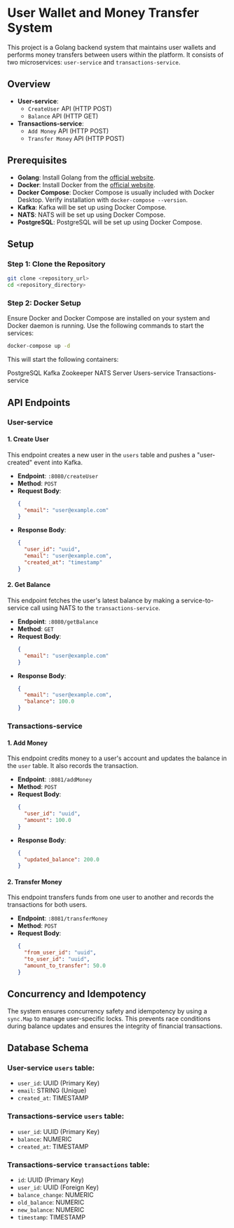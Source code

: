 # User Wallet and Money Transfer System

This project is a Golang backend system that maintains user wallets and performs money transfers between users within the platform. It consists of two microservices: `user-service` and `transactions-service`.

## Overview

- **User-service**:
    - `CreateUser` API (HTTP POST)
    - `Balance` API (HTTP GET)
- **Transactions-service**:
    - `Add Money` API (HTTP POST)
    - `Transfer Money` API (HTTP POST)

## Prerequisites

- **Golang**: Install Golang from the [official website](https://golang.org/dl/).
- **Docker**: Install Docker from the [official website](https://www.docker.com/products/docker-desktop).
- **Docker Compose**: Docker Compose is usually included with Docker Desktop. Verify installation with `docker-compose --version`.
- **Kafka**: Kafka will be set up using Docker Compose.
- **NATS**: NATS will be set up using Docker Compose.
- **PostgreSQL**: PostgreSQL will be set up using Docker Compose.

## Setup

### Step 1: Clone the Repository

```bash
git clone <repository_url>
cd <repository_directory>
```

### Step 2: Docker Setup
Ensure Docker and Docker Compose are installed on your system and Docker daemon is running. Use the following commands to start the services:
```bash
docker-compose up -d
```
This will start the following containers:

PostgreSQL
Kafka
Zookeeper
NATS Server
Users-service
Transactions-service


## API Endpoints

### User-service

#### 1. Create User
This endpoint creates a new user in the `users` table and pushes a "user-created" event into Kafka.
- **Endpoint**: `:8080/createUser`
- **Method**: `POST`
- **Request Body**:
  ```json
  {
    "email": "user@example.com"
  }
  ```
- **Response Body**:
  ```json
  {
    "user_id": "uuid",
    "email": "user@example.com",
    "created_at": "timestamp"
  }
  ```

#### 2. Get Balance
This endpoint fetches the user's latest balance by making a service-to-service call using NATS to the `transactions-service`.
- **Endpoint**: `:8080/getBalance`
- **Method**: `GET`
- **Request Body**:
  ```json
  {
    "email": "user@example.com"
  }
  ```
- **Response Body**:
  ```json
  {
    "email": "user@example.com",
    "balance": 100.0
  }
  ```


### Transactions-service

#### 1. Add Money
This endpoint credits money to a user's account and updates the balance in the `user` table. It also records the transaction.
- **Endpoint**: `:8081/addMoney`
- **Method**: `POST`
- **Request Body**:
  ```json
  {
    "user_id": "uuid",
    "amount": 100.0
  }
  ```
- **Response Body**:
  ```json
  {
    "updated_balance": 200.0
  }
  ```


#### 2. Transfer Money
This endpoint transfers funds from one user to another and records the transactions for both users.
- **Endpoint**: `:8081/transferMoney`
- **Method**: `POST`
- **Request Body**:
  ```json
  {
    "from_user_id": "uuid",
    "to_user_id": "uuid",
    "amount_to_transfer": 50.0
  }
  ```

## Concurrency and Idempotency

The system ensures concurrency safety and idempotency by using a `sync.Map` to manage user-specific locks. This prevents race conditions during balance updates and ensures the integrity of financial transactions.

## Database Schema

### User-service `users` table:
- `user_id`: UUID (Primary Key)
- `email`: STRING (Unique)
- `created_at`: TIMESTAMP

### Transactions-service `users` table:
- `user_id`: UUID (Primary Key)
- `balance`: NUMERIC
- `created_at`: TIMESTAMP

### Transactions-service `transactions` table:
- `id`: UUID (Primary Key)
- `user_id`: UUID (Foreign Key)
- `balance_change`: NUMERIC
- `old_balance`: NUMERIC
- `new_balance`: NUMERIC
- `timestamp`: TIMESTAMP

